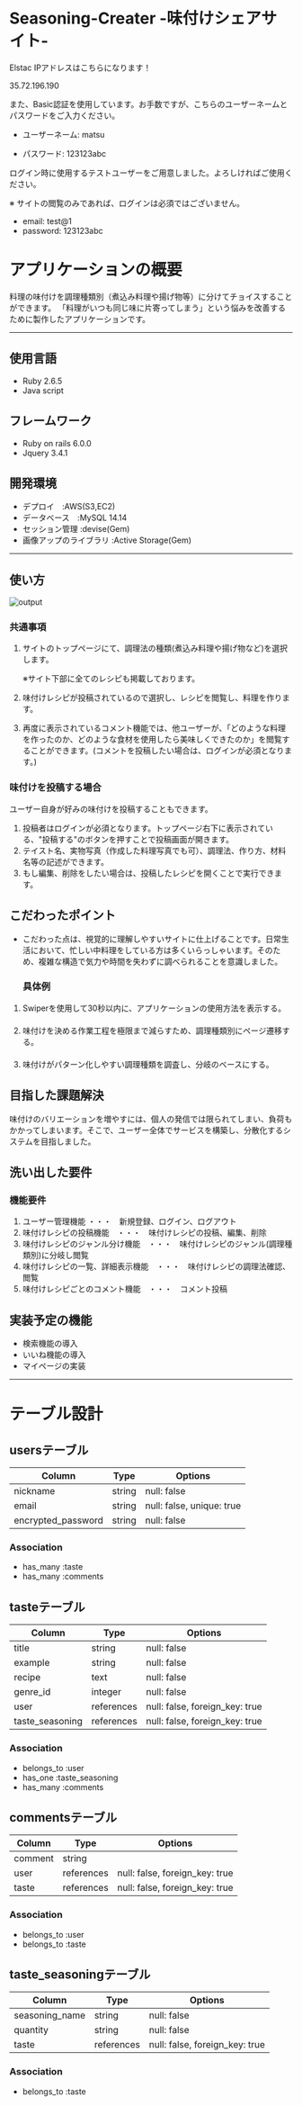 # Seasoning-Creater  -味付けシェアサイト-
Elstac IPアドレスはこちらになります！　

35.72.196.190


また、Basic認証を使用しています。お手数ですが、こちらのユーザーネームとパスワードをご入力ください。

- ユーザーネーム: matsu

- パスワード:     123123abc


ログイン時に使用するテストユーザーをご用意しました。よろしければご使用ください。

※ サイトの閲覧のみであれば、ログインは必須ではございません。

- email: test@1
- password: 123123abc


# アプリケーションの概要
料理の味付けを調理種類別（煮込み料理や揚げ物等）に分けてチョイスすることができます。
「料理がいつも同じ味に片寄ってしまう」という悩みを改善するために製作したアプリケーションです。


***
## 使用言語
- Ruby 2.6.5
- Java script

## フレームワーク
- Ruby on rails 6.0.0
- Jquery 3.4.1

## 開発環境
- デプロイ　:AWS(S3,EC2)
- データベース　:MySQL 14.14
- セッション管理 :devise(Gem)
- 画像アップのライブラリ :Active Storage(Gem)

***

## 使い方
![output](https://user-images.githubusercontent.com/76472441/108425388-bd756d00-727d-11eb-85e2-e2aa5fa81745.gif)


### 共通事項
1. サイトのトップページにて、調理法の種類(煮込み料理や揚げ物など)を選択します。

   ※サイト下部に全てのレシピも掲載しております。
3. 味付けレシピが投稿されているので選択し、レシピを閲覧し、料理を作ります。
4. 再度に表示されているコメント機能では、他ユーザーが、「どのような料理を作ったのか、どのような食材を使用したら美味しくできたのか」を閲覧することができます。(コメントを投稿したい場合は、ログインが必須となります。)

### 味付けを投稿する場合
ユーザー自身が好みの味付けを投稿することもできます。
1. 投稿者はログインが必須となります。トップページ右下に表示されている、"投稿する"のボタンを押すことで投稿画面が開きます。
2. テイスト名、実物写真（作成した料理写真でも可）、調理法、作り方、材料名等の記述ができます。
3. もし編集、削除をしたい場合は、投稿したレシピを開くことで実行できます。


## こだわったポイント
- こだわった点は、視覚的に理解しやすいサイトに仕上げることです。日常生活において、忙しい中料理をしている方は多くいらっしゃいます。そのため、複雑な構造で気力や時間を失わずに調べられることを意識しました。
  
  ### 具体例
 1. Swiperを使用して30秒以内に、アプリケーションの使用方法を表示する。				
　　
 2. 味付けを決める作業工程を極限まで減らすため、調理種類別にページ遷移する。				
　
 3. 味付けがパターン化しやすい調理種類を調査し、分岐のベースにする。				



## 目指した課題解決
味付けのバリエーションを増やすには、個人の発信では限られてしまい、負荷もかかってしまいます。そこで、ユーザー全体でサービスを構築し、分散化するシステムを目指しました。



## 洗い出した要件
### 機能要件
 1. ユーザー管理機能 ・・・　新規登録、ログイン、ログアウト
　　
 2. 味付けレシピの投稿機能　・・・　味付けレシピの投稿、編集、削除
　
 3. 味付けレシピのジャンル分け機能　・・・　味付けレシピのジャンル(調理種類別)に分岐し閲覧　
　
 4. 味付けレシピの一覧、詳細表示機能　・・・　味付けレシピの調理法確認、閲覧
　
 5. 味付けレシピごとのコメント機能　・・・　コメント投稿



## 実装予定の機能
- 検索機能の導入
- いいね機能の導入
- マイページの実装

***


# テーブル設計

## usersテーブル

| Column             | Type    | Options                   |
| ------------------ | ------- | ------------------------- |
| nickname           | string  | null: false               |
| email              | string  | null: false, unique: true |
| encrypted_password | string  | null: false               |

### Association
- has_many :taste
- has_many :comments

## tasteテーブル

| Column          | Type       | Options                        |
| --------------- | ---------- | ------------------------------ |
| title           | string     | null: false                    |
| example         | string     | null: false                    |
| recipe          | text       | null: false                    |
| genre_id        | integer    | null: false                    |
| user            | references | null: false, foreign_key: true |
| taste_seasoning | references | null: false, foreign_key: true |

### Association
- belongs_to :user
- has_one :taste_seasoning
- has_many :comments

## commentsテーブル

| Column   | Type       | Options                        |
| -------- | ---------- | ------------------------------ |
| comment  | string     |                                |
| user     | references | null: false, foreign_key: true |
| taste    | references | null: false, foreign_key: true |

### Association
- belongs_to :user
- belongs_to :taste

## taste_seasoningテーブル

| Column         | Type       | Options                        |
| -------------- | ---------- | ------------------------------ |
| seasoning_name | string     | null: false                    |
| quantity       | string     | null: false                    |
| taste          | references | null: false, foreign_key: true |

### Association
- belongs_to :taste
